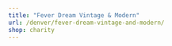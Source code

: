 ```yaml
---
title: "Fever Dream Vintage & Modern"
url: /denver/fever-dream-vintage-and-modern/
shop: charity
---
```

